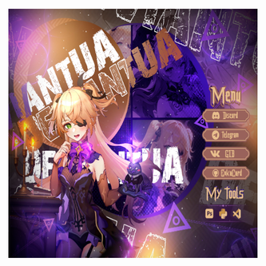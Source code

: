 <img src="https://raw.githubusercontent.com/DarsoX/DarsoX/main/assets2/GIT_PAGE_END_01.png" width =77% height = 201 align="middle"/><img src="https://raw.githubusercontent.com/DarsoX/DarsoX/main/assets2/GIT_PAGE_END_02.png" width = 22% height = 201  align="middle"/><img src="https://raw.githubusercontent.com/DarsoX/DarsoX/main/assets2/GIT_PAGE_END_03.png" width = 77% height = 38  align="middle"/><img src="https://raw.githubusercontent.com/DarsoX/DarsoX/main/assets2/GIT_PAGE_END_04.png" width = 22% height = 38  align="middle"/><img src="https://raw.githubusercontent.com/DarsoX/DarsoX/main/assets2/GIT_PAGE_END_05.png" width =77% height = 37 align="middle"/><img src="https://raw.githubusercontent.com/DarsoX/DarsoX/main/assets2/GIT_PAGE_END_06.png" width = 22% height = 37 align="middle"/><img src="https://raw.githubusercontent.com/DarsoX/DarsoX/main/assets2/GIT_PAGE_END_07.png" width = 77% height = 39  align="middle"/><img src="https://raw.githubusercontent.com/DarsoX/DarsoX/main/assets2/GIT_PAGE_END_08.png" width = 22% height = 39  align="middle"/><img src="https://raw.githubusercontent.com/DarsoX/DarsoX/main/assets2/GIT_PAGE_END_09.png" width =77% height = 33  align="middle"/><img src="https://raw.githubusercontent.com/DarsoX/DarsoX/main/assets2/GIT_PAGE_END_10.png" width = 22% height = 33 align="middle"/><img src="https://raw.githubusercontent.com/DarsoX/DarsoX/main/assets2/GIT_PAGE_END_11.png" width = 77% height = 151  align="middle"/><img src="https://raw.githubusercontent.com/DarsoX/DarsoX/main/assets2/GIT_PAGE_END_12.png" width = 22% height = 151 align="middle"/>
